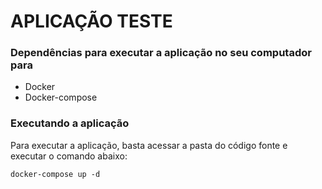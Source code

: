 # APLICAÇÃO TESTE

### Dependências para executar a aplicação no seu computador para

- Docker
- Docker-compose


### Executando a aplicação

Para executar a aplicação, basta acessar a pasta do código fonte e executar o comando abaixo:

```
docker-compose up -d
```